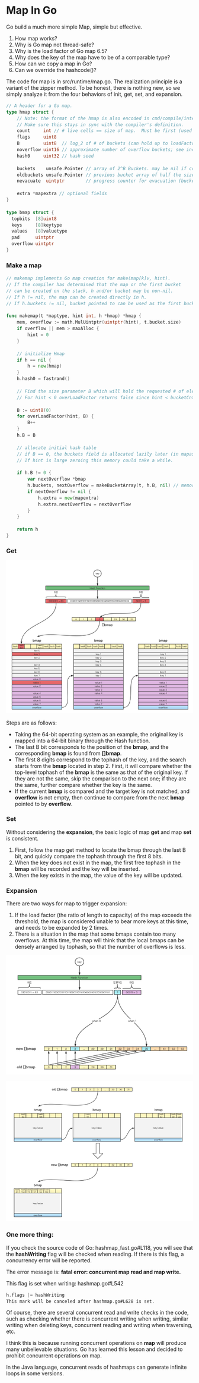# Map In Go

Go build a much more simple Map, simple but effective.

1. How map works?
2. Why is Go map not thread-safe?
2. Why is the load factor of Go map 6.5?
3. Why does the key of the map have to be of a comparable type?
5. How can we copy a map in Go?
6. Can we override the hashcode()?



The code for map is in src/runtime/map.go. The realization principle is a variant of the zipper method. To be honest, there is nothing new, so we simply analyze it from the four behaviors of init, get, set, and expansion.



```go
// A header for a Go map.
type hmap struct {
	// Note: the format of the hmap is also encoded in cmd/compile/internal/gc/reflect.go.
	// Make sure this stays in sync with the compiler's definition.
	count     int // # live cells == size of map.  Must be first (used by len() builtin)
	flags     uint8
	B         uint8  // log_2 of # of buckets (can hold up to loadFactor * 2^B items)
	noverflow uint16 // approximate number of overflow buckets; see incrnoverflow for details
	hash0     uint32 // hash seed

	buckets    unsafe.Pointer // array of 2^B Buckets. may be nil if count==0.
	oldbuckets unsafe.Pointer // previous bucket array of half the size, non-nil only when growing
	nevacuate  uintptr        // progress counter for evacuation (buckets less than this have been evacuated)

	extra *mapextra // optional fields
}

type bmap struct {
  topbits  [8]uint8
  keys     [8]keytype
  values   [8]valuetype
  pad      uintptr
  overflow uintptr
}
```



### Make a map



```go
// makemap implements Go map creation for make(map[k]v, hint).
// If the compiler has determined that the map or the first bucket
// can be created on the stack, h and/or bucket may be non-nil.
// If h != nil, the map can be created directly in h.
// If h.buckets != nil, bucket pointed to can be used as the first bucket.

func makemap(t *maptype, hint int, h *hmap) *hmap {
	mem, overflow := math.MulUintptr(uintptr(hint), t.bucket.size)
	if overflow || mem > maxAlloc {
		hint = 0
	}

	// initialize Hmap
	if h == nil {
		h = new(hmap)
	}
	h.hash0 = fastrand()

	// Find the size parameter B which will hold the requested # of elements.
	// For hint < 0 overLoadFactor returns false since hint < bucketCnt.

	B := uint8(0)
	for overLoadFactor(hint, B) {
		B++
	}
	h.B = B

	// allocate initial hash table
	// if B == 0, the buckets field is allocated lazily later (in mapassign)
	// If hint is large zeroing this memory could take a while.
	
	if h.B != 0 {
		var nextOverflow *bmap
		h.buckets, nextOverflow = makeBucketArray(t, h.B, nil) // memory for Buckets
		if nextOverflow != nil {
			h.extra = new(mapextra)
			h.extra.nextOverflow = nextOverflow
		}
	}

	return h
}
```



### Get



![map-get](../pictures/map-get.png)

Steps are as follows:

- Taking the 64-bit operating system as an example, the original key is mapped into a 64-bit binary through the Hash function.
- The last B bit corresponds to the position of the **bmap**, and the corresponding **bmap** is found from **[]bmap**.
- The first 8 digits correspond to the tophash of the key, and the search starts from the **bmap** located in step 2. First, it will compare whether the top-level tophash of the **bmap** is the same as that of the original key. If they are not the same, skip the comparison to the next one; if they are the same, further compare whether the key is the same.
- If the current **bmap** is compared and the target key is not matched, and **overflow** is not empty, then continue to compare from the next **bmap** pointed to by **overflow**.



### Set

Without considering the **expansion**, the basic logic of map **get** and map **set** is consistent. 

1. First, follow the map get method to locate the bmap through the last B bit, and quickly compare the tophash through the first 8 bits. 
2. When the key does not exist in the map, the first free tophash in the **bmap** will be recorded and the key will be inserted. 
3. When the key exists in the map, the value of the key will be updated.





### Expansion



There are two ways for map to trigger expansion:

1. If the load factor (the ratio of length to capacity) of the map exceeds the threshold, the map is considered unable to bear more keys at this time, and needs to be expanded by 2 times.
2. There is a situation in the map that some bmaps contain too many overflows. At this time, the map will think that the local bmaps can be densely arranged by tophash, so that the number of overflows is less.



![load](../pictures/load.png)

![overflow](../pictures/overflow.png)



### One more thing:

If you check the source code of Go: hashmap_fast.go#L118, you will see that the **hashWriting** flag will be checked when reading. If there is this flag, a concurrency error will be reported.

The error message is: **fatal error: concurrent map read and map write.**

This flag is set when writing: hashmap.go#L542

```go
h.flags |= hashWriting
This mark will be canceled after hashmap.go#L628 is set.
```

Of course, there are several concurrent read and write checks in the code, such as checking whether there is concurrent writing when writing, similar writing when deleting keys, concurrent reading and writing when traversing, etc.

I think this is because running concurrent operations on **map** will produce many unbelievable situations. Go has learned this lesson and decided to prohibit concurrent operations on map. 

In the Java language, concurrent reads of hashmaps can generate infinite loops in some versions.